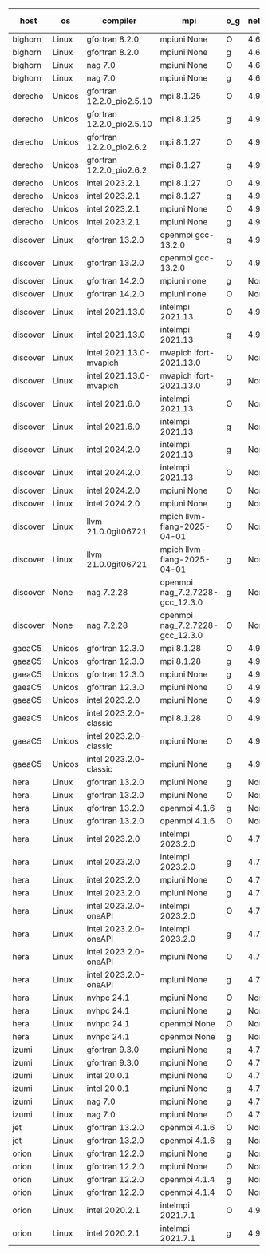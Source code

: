 

| host     | os       | compiler                              | mpi                      | o_g        | netcdf        | build       | u_pass          | u_fail          | s_pass            | s_fail            | e_pass             | e_fail             | nuopc_pass       | nuopc_fail       | artifacts link          |
|----------|----------|---------------------------------------|--------------------------|------------|---------------|-------------|-----------------|-----------------|-------------------|-------------------|--------------------|--------------------|------------------|------------------|-------------------------|
| bighorn | Linux | gfortran 8.2.0 | mpiuni None  | O | 4.6.1  | PASS | 12562 | 0 | 9 | 0 | 43 | 0 | None | None | <a href="https://github.com/esmf-org/esmf-test-artifacts/tree/5ad20cf76ea719440a8621b33ee21d0a4749ce6a/develop/gfortran/8.2.0/O/mpiuni/None" target="_blank">5ad20cf</a> | 
| bighorn | Linux | gfortran 8.2.0 | mpiuni None  | g | 4.6.1  | PASS | 12562 | 0 | 9 | 0 | 43 | 0 | None | None | <a href="https://github.com/esmf-org/esmf-test-artifacts/tree/0699f22236e4651550fb0fd8662dd8a460525537/develop/gfortran/8.2.0/g/mpiuni/None" target="_blank">0699f22</a> | 
| bighorn | Linux | nag 7.0 | mpiuni None  | O | 4.6.1  | PASS | 12562 | 0 | 9 | 0 | 43 | 0 | None | None | <a href="https://github.com/esmf-org/esmf-test-artifacts/tree/87500734d73907434ce36bbdc17f401a3e1a4927/develop/nag/7.0/O/mpiuni/None" target="_blank">8750073</a> | 
| bighorn | Linux | nag 7.0 | mpiuni None  | g | 4.6.1  | PASS | 12562 | 0 | 9 | 0 | 43 | 0 | None | None | <a href="https://github.com/esmf-org/esmf-test-artifacts/tree/8f9ea5006bd434e54681570fb47b9c888be7db77/develop/nag/7.0/g/mpiuni/None" target="_blank">8f9ea50</a> | 
| derecho | Unicos | gfortran 12.2.0_pio2.5.10 | mpi 8.1.25  | O | 4.9.2  | PASS | None | None | None | None | None | None | None | None | <a href="https://github.com/esmf-org/esmf-test-artifacts/tree/6b0cabce613d00a26533c4434bc84edd2266e938/develop/gfortran/12.2.0_pio2.5.10/O/mpi/8.1.25" target="_blank">6b0cabc</a> | 
| derecho | Unicos | gfortran 12.2.0_pio2.5.10 | mpi 8.1.25  | g | 4.9.2  | PASS | None | None | None | None | None | None | None | None | <a href="https://github.com/esmf-org/esmf-test-artifacts/tree/c78c907bf8ab20c0884df9015ad4792bde806701/develop/gfortran/12.2.0_pio2.5.10/g/mpi/8.1.25" target="_blank">c78c907</a> | 
| derecho | Unicos | gfortran 12.2.0_pio2.6.2 | mpi 8.1.27  | O | 4.9.2  | PASS | None | None | None | None | None | None | None | None | <a href="https://github.com/esmf-org/esmf-test-artifacts/tree/335aa22bd2db22740ac63983264c1895733c583a/develop/gfortran/12.2.0_pio2.6.2/O/mpi/8.1.27" target="_blank">335aa22</a> | 
| derecho | Unicos | gfortran 12.2.0_pio2.6.2 | mpi 8.1.27  | g | 4.9.2  | PASS | None | None | None | None | None | None | None | None | <a href="https://github.com/esmf-org/esmf-test-artifacts/tree/ee6223b0efb4caaca7640cdba4d540c0ce33b28f/develop/gfortran/12.2.0_pio2.6.2/g/mpi/8.1.27" target="_blank">ee6223b</a> | 
| derecho | Unicos | intel 2023.2.1 | mpi 8.1.27  | O | 4.9.2  | PASS | None | None | None | None | None | None | None | None | <a href="https://github.com/esmf-org/esmf-test-artifacts/tree/b16470fe1cc30cf92a0a9248c17b1e3b1f9508c3/develop/intel/2023.2.1/O/mpi/8.1.27" target="_blank">b16470f</a> | 
| derecho | Unicos | intel 2023.2.1 | mpi 8.1.27  | g | 4.9.2  | PASS | None | None | None | None | None | None | None | None | <a href="https://github.com/esmf-org/esmf-test-artifacts/tree/e54d7ee8cc8c7cdd7c9500a1981c50d1677f6be5/develop/intel/2023.2.1/g/mpi/8.1.27" target="_blank">e54d7ee</a> | 
| derecho | Unicos | intel 2023.2.1 | mpiuni None  | O | 4.9.2  | PASS | None | None | None | None | None | None | None | None | <a href="https://github.com/esmf-org/esmf-test-artifacts/tree/16f6c51322686dfd352a224d3dfbd13cf1a5cb27/develop/intel/2023.2.1/O/mpiuni/None" target="_blank">16f6c51</a> | 
| derecho | Unicos | intel 2023.2.1 | mpiuni None  | g | 4.9.2  | PASS | None | None | None | None | None | None | None | None | <a href="https://github.com/esmf-org/esmf-test-artifacts/tree/956cbc90d3cc392038c2b2570f006751278d50f1/develop/intel/2023.2.1/g/mpiuni/None" target="_blank">956cbc9</a> | 
| discover | Linux | gfortran 13.2.0 | openmpi gcc-13.2.0  | g | 4.9.2  | PASS | 14233 | 0 | 51 | 0 | 81 | 0 | 57 | 0 | <a href="https://github.com/esmf-org/esmf-test-artifacts/tree/51b7252db3ffd9a25b0c1a36f60c4894e2bbc676/develop/gfortran/13.2.0/g/openmpi/gcc-13.2.0" target="_blank">51b7252</a> | 
| discover | Linux | gfortran 13.2.0 | openmpi gcc-13.2.0  | O | 4.9.2  | PASS | 14233 | 0 | 51 | 0 | 81 | 0 | 57 | 0 | <a href="https://github.com/esmf-org/esmf-test-artifacts/tree/28210762d4b2b08d800937b5c864d1bca14ed899/develop/gfortran/13.2.0/O/openmpi/gcc-13.2.0" target="_blank">2821076</a> | 
| discover | Linux | gfortran 14.2.0 | mpiuni none  | g | None  | PASS | 12562 | 0 | 9 | 0 | 43 | 0 | None | None | <a href="https://github.com/esmf-org/esmf-test-artifacts/tree/7c00e2c6e5229d4bac7ae3c52123063d370637c2/develop/gfortran/14.2.0/g/mpiuni/none" target="_blank">7c00e2c</a> | 
| discover | Linux | gfortran 14.2.0 | mpiuni none  | O | None  | PASS | 12562 | 0 | 9 | 0 | 43 | 0 | None | None | <a href="https://github.com/esmf-org/esmf-test-artifacts/tree/a785c2a7fc97dd92b16b6b9cd7213c212749f0a5/develop/gfortran/14.2.0/O/mpiuni/none" target="_blank">a785c2a</a> | 
| discover | Linux | intel 2021.13.0 | intelmpi 2021.13  | O | 4.9.2  | PASS | 14233 | 0 | 51 | 0 | 81 | 0 | 57 | 0 | <a href="https://github.com/esmf-org/esmf-test-artifacts/tree/0ece2479bde13e800661b96e16fce76cc5078f6f/develop/intel/2021.13.0/O/intelmpi/2021.13" target="_blank">0ece247</a> | 
| discover | Linux | intel 2021.13.0 | intelmpi 2021.13  | g | 4.9.2  | PASS | 14233 | 0 | 51 | 0 | 81 | 0 | 57 | 0 | <a href="https://github.com/esmf-org/esmf-test-artifacts/tree/a80c2084276c8a851c28da0eb3eff7de71ee9f9b/develop/intel/2021.13.0/g/intelmpi/2021.13" target="_blank">a80c208</a> | 
| discover | Linux | intel 2021.13.0-mvapich | mvapich ifort-2021.13.0  | O | None  | PASS | 14233 | 0 | 51 | 0 | 81 | 0 | 57 | 0 | <a href="https://github.com/esmf-org/esmf-test-artifacts/tree/52f8584956be6419b7954162987b338d8357b3e2/develop/intel/2021.13.0-mvapich/O/mvapich/ifort-2021.13.0" target="_blank">52f8584</a> | 
| discover | Linux | intel 2021.13.0-mvapich | mvapich ifort-2021.13.0  | g | None  | PASS | 14233 | 0 | 51 | 0 | 81 | 0 | 57 | 0 | <a href="https://github.com/esmf-org/esmf-test-artifacts/tree/fe576750ccc0651e652fb00380f63a02e5664a42/develop/intel/2021.13.0-mvapich/g/mvapich/ifort-2021.13.0" target="_blank">fe57675</a> | 
| discover | Linux | intel 2021.6.0 | intelmpi 2021.13  | O | None  | PASS | 14233 | 0 | 51 | 0 | 81 | 0 | 57 | 0 | <a href="https://github.com/esmf-org/esmf-test-artifacts/tree/d0917e0ab169eadb1bc0c230e579e984d346661f/develop/intel/2021.6.0/O/intelmpi/2021.13" target="_blank">d0917e0</a> | 
| discover | Linux | intel 2021.6.0 | intelmpi 2021.13  | g | None  | PASS | 14233 | 0 | 51 | 0 | 81 | 0 | 57 | 0 | <a href="https://github.com/esmf-org/esmf-test-artifacts/tree/ce962fb7ceff566ef254779246459c63abb4a1a2/develop/intel/2021.6.0/g/intelmpi/2021.13" target="_blank">ce962fb</a> | 
| discover | Linux | intel 2024.2.0 | intelmpi 2021.13  | g | None  | PASS | 14232 | 1 | 51 | 0 | 81 | 0 | 57 | 0 | <a href="https://github.com/esmf-org/esmf-test-artifacts/tree/fb43c7bdaea5ff027504865504432e5ef770f9f9/develop/intel/2024.2.0/g/intelmpi/2021.13" target="_blank">fb43c7b</a> | 
| discover | Linux | intel 2024.2.0 | intelmpi 2021.13  | O | None  | PASS | 14233 | 0 | 51 | 0 | 81 | 0 | 57 | 0 | <a href="https://github.com/esmf-org/esmf-test-artifacts/tree/a900d3206b7f9b264402e234e18154e4bba06368/develop/intel/2024.2.0/O/intelmpi/2021.13" target="_blank">a900d32</a> | 
| discover | Linux | intel 2024.2.0 | mpiuni None  | O | None  | PASS | 12562 | 0 | 9 | 0 | 43 | 0 | None | None | <a href="https://github.com/esmf-org/esmf-test-artifacts/tree/b20dc9de4a2d7ac560980e61f94057c69a5ba615/develop/intel/2024.2.0/O/mpiuni/None" target="_blank">b20dc9d</a> | 
| discover | Linux | intel 2024.2.0 | mpiuni None  | g | None  | PASS | 12561 | 1 | 9 | 0 | 43 | 0 | None | None | <a href="https://github.com/esmf-org/esmf-test-artifacts/tree/6532be868625c81d2eaa1c419ec81d1bac361d27/develop/intel/2024.2.0/g/mpiuni/None" target="_blank">6532be8</a> | 
| discover | Linux | llvm 21.0.0git06721 | mpich llvm-flang-2025-04-01  | O | None  | PASS | 14215 | 18 | 18 | 33 | 76 | 5 | 0 | 57 | <a href="https://github.com/esmf-org/esmf-test-artifacts/tree/e3d844d445f07b02e587ecb32104e9e4e7e84fd3/develop/llvm/21.0.0git06721/O/mpich/llvm-flang-2025-04-01" target="_blank">e3d844d</a> | 
| discover | Linux | llvm 21.0.0git06721 | mpich llvm-flang-2025-04-01  | g | None  | PASS | 14215 | 18 | 18 | 33 | 76 | 5 | 0 | 57 | <a href="https://github.com/esmf-org/esmf-test-artifacts/tree/1c63d1bc90a442822f5daa0f076ccf1d6db01839/develop/llvm/21.0.0git06721/g/mpich/llvm-flang-2025-04-01" target="_blank">1c63d1b</a> | 
| discover | None | nag 7.2.28 | openmpi nag_7.2.7228-gcc_12.3.0  | g | None  | FAIL | None | None | None | None | None | None | None | None | <a href="https://github.com/esmf-org/esmf-test-artifacts/tree/851d819dfdba98c60e8a19e9d5bbe861db3864b4/develop/nag/7.2.28/g/openmpi/nag_7.2.7228-gcc_12.3.0" target="_blank">851d819</a> | 
| discover | None | nag 7.2.28 | openmpi nag_7.2.7228-gcc_12.3.0  | O | None  | FAIL | None | None | None | None | None | None | None | None | <a href="https://github.com/esmf-org/esmf-test-artifacts/tree/888656d0fb3ede153e207215bfe92666325acc5c/develop/nag/7.2.28/O/openmpi/nag_7.2.7228-gcc_12.3.0" target="_blank">888656d</a> | 
| gaeaC5 | Unicos | gfortran 12.3.0 | mpi 8.1.28  | O | 4.9.0  | PASS | 14233 | 0 | 51 | 0 | 81 | 0 | 57 | 0 | <a href="https://github.com/esmf-org/esmf-test-artifacts/tree/73cb1950d5da8dc7d3bd84bb8741f8011d4ae7d3/develop/gfortran/12.3.0/O/mpi/8.1.28" target="_blank">73cb195</a> | 
| gaeaC5 | Unicos | gfortran 12.3.0 | mpi 8.1.28  | g | 4.9.0  | PASS | 14233 | 0 | 51 | 0 | 81 | 0 | 57 | 0 | <a href="https://github.com/esmf-org/esmf-test-artifacts/tree/e907511057d159b6670cc98528a698c836592cc1/develop/gfortran/12.3.0/g/mpi/8.1.28" target="_blank">e907511</a> | 
| gaeaC5 | Unicos | gfortran 12.3.0 | mpiuni None  | g | 4.9.0  | PASS | 12562 | 0 | 9 | 0 | 43 | 0 | None | None | <a href="https://github.com/esmf-org/esmf-test-artifacts/tree/e70e05a18a64ae58c76718643ecccf71ad536f19/develop/gfortran/12.3.0/g/mpiuni/None" target="_blank">e70e05a</a> | 
| gaeaC5 | Unicos | gfortran 12.3.0 | mpiuni None  | O | 4.9.0  | PASS | 12562 | 0 | 9 | 0 | 43 | 0 | None | None | <a href="https://github.com/esmf-org/esmf-test-artifacts/tree/4d997fd003bbe49e3d12c2be26d971cf2dd77f31/develop/gfortran/12.3.0/O/mpiuni/None" target="_blank">4d997fd</a> | 
| gaeaC5 | Unicos | intel 2023.2.0 | mpiuni None  | O | 4.9.0  | FAIL | None | None | None | None | None | None | None | None | <a href="https://github.com/esmf-org/esmf-test-artifacts/tree/b8a904d7b21b2b00f9141592a99b360166a67e16/develop/intel/2023.2.0/O/mpiuni/None" target="_blank">b8a904d</a> | 
| gaeaC5 | Unicos | intel 2023.2.0-classic | mpi 8.1.28  | O | 4.9.0  | FAIL | None | None | None | None | None | None | 0 | 57 | <a href="https://github.com/esmf-org/esmf-test-artifacts/tree/4ba28d6852489d72f682ee575d5fa0f2221fe033/develop/intel/2023.2.0-classic/O/mpi/8.1.28" target="_blank">4ba28d6</a> | 
| gaeaC5 | Unicos | intel 2023.2.0-classic | mpiuni None  | O | 4.9.0  | FAIL | None | None | None | None | None | None | None | None | <a href="https://github.com/esmf-org/esmf-test-artifacts/tree/5b07d87977bb0c2517d5bdeb52b8a105b0cd7f81/develop/intel/2023.2.0-classic/O/mpiuni/None" target="_blank">5b07d87</a> | 
| gaeaC5 | Unicos | intel 2023.2.0-classic | mpiuni None  | g | 4.9.0  | FAIL | None | None | None | None | None | None | None | None | <a href="https://github.com/esmf-org/esmf-test-artifacts/tree/492925243c6d913d6db5ea50c6b0f30a9f9ee994/develop/intel/2023.2.0-classic/g/mpiuni/None" target="_blank">4929252</a> | 
| hera | Linux | gfortran 13.2.0 | mpiuni None  | g | None  | PASS | 12562 | 0 | 9 | 0 | 43 | 0 | None | None | <a href="https://github.com/esmf-org/esmf-test-artifacts/tree/62b5b04dbbddaf79f242fbb4e3c55dc9e724676f/develop/gfortran/13.2.0/g/mpiuni/None" target="_blank">62b5b04</a> | 
| hera | Linux | gfortran 13.2.0 | mpiuni None  | O | None  | PASS | 12562 | 0 | 9 | 0 | 43 | 0 | None | None | <a href="https://github.com/esmf-org/esmf-test-artifacts/tree/a0de813f3b5aa83fe1d62f09aa4b8f55aa6baa35/develop/gfortran/13.2.0/O/mpiuni/None" target="_blank">a0de813</a> | 
| hera | Linux | gfortran 13.2.0 | openmpi 4.1.6  | g | None  | PASS | 14233 | 0 | 51 | 0 | 81 | 0 | 57 | 0 | <a href="https://github.com/esmf-org/esmf-test-artifacts/tree/149590279248a080d6701423986419eccd3d02fe/develop/gfortran/13.2.0/g/openmpi/4.1.6" target="_blank">1495902</a> | 
| hera | Linux | gfortran 13.2.0 | openmpi 4.1.6  | O | None  | PASS | 14233 | 0 | 51 | 0 | 81 | 0 | 57 | 0 | <a href="https://github.com/esmf-org/esmf-test-artifacts/tree/f72f98215b68a71f5a1821a55df0fffe17f4207f/develop/gfortran/13.2.0/O/openmpi/4.1.6" target="_blank">f72f982</a> | 
| hera | Linux | intel 2023.2.0 | intelmpi 2023.2.0  | O | 4.7.0  | PASS | 14233 | 0 | 51 | 0 | 81 | 0 | 57 | 0 | <a href="https://github.com/esmf-org/esmf-test-artifacts/tree/ae1144f073722f0012f761ad553fdc1d169f1258/develop/intel/2023.2.0/O/intelmpi/2023.2.0" target="_blank">ae1144f</a> | 
| hera | Linux | intel 2023.2.0 | intelmpi 2023.2.0  | g | 4.7.0  | PASS | 14233 | 0 | 51 | 0 | 81 | 0 | 57 | 0 | <a href="https://github.com/esmf-org/esmf-test-artifacts/tree/984dceaffc21aa2ef8fea0eab6a83b2bcc143856/develop/intel/2023.2.0/g/intelmpi/2023.2.0" target="_blank">984dcea</a> | 
| hera | Linux | intel 2023.2.0 | mpiuni None  | O | 4.7.0  | PASS | 12562 | 0 | 9 | 0 | 43 | 0 | None | None | <a href="https://github.com/esmf-org/esmf-test-artifacts/tree/a4e6abf20d686a5326634b9b3ee1a7b858756521/develop/intel/2023.2.0/O/mpiuni/None" target="_blank">a4e6abf</a> | 
| hera | Linux | intel 2023.2.0 | mpiuni None  | g | 4.7.0  | PASS | 12562 | 0 | 9 | 0 | 43 | 0 | None | None | <a href="https://github.com/esmf-org/esmf-test-artifacts/tree/d5e2cde4a111d9514859fa75be77089b13dc87e5/develop/intel/2023.2.0/g/mpiuni/None" target="_blank">d5e2cde</a> | 
| hera | Linux | intel 2023.2.0-oneAPI | intelmpi 2023.2.0  | O | 4.7.0  | PASS | 14233 | 0 | 50 | 1 | 81 | 0 | 57 | 0 | <a href="https://github.com/esmf-org/esmf-test-artifacts/tree/e4ac6e43c82fd54fd5f5b80a5f3af36b4487ef1e/develop/intel/2023.2.0-oneAPI/O/intelmpi/2023.2.0" target="_blank">e4ac6e4</a> | 
| hera | Linux | intel 2023.2.0-oneAPI | intelmpi 2023.2.0  | g | 4.7.0  | PASS | 14233 | 0 | 51 | 0 | 81 | 0 | 57 | 0 | <a href="https://github.com/esmf-org/esmf-test-artifacts/tree/6fedf5a44a1ec10f9d80afc2c8696ef94881b8b6/develop/intel/2023.2.0-oneAPI/g/intelmpi/2023.2.0" target="_blank">6fedf5a</a> | 
| hera | Linux | intel 2023.2.0-oneAPI | mpiuni None  | O | 4.7.0  | PASS | 12562 | 0 | 9 | 0 | 43 | 0 | None | None | <a href="https://github.com/esmf-org/esmf-test-artifacts/tree/a91ba8c4b63ad47f06f53555fd3efcbf116a79a5/develop/intel/2023.2.0-oneAPI/O/mpiuni/None" target="_blank">a91ba8c</a> | 
| hera | Linux | intel 2023.2.0-oneAPI | mpiuni None  | g | 4.7.0  | PASS | 12562 | 0 | 9 | 0 | 43 | 0 | None | None | <a href="https://github.com/esmf-org/esmf-test-artifacts/tree/18111c137417dfb76e665f4beefd5cd7f17af155/develop/intel/2023.2.0-oneAPI/g/mpiuni/None" target="_blank">18111c1</a> | 
| hera | Linux | nvhpc 24.1 | mpiuni None  | O | None  | PASS | 12562 | 0 | 9 | 0 | 43 | 0 | None | None | <a href="https://github.com/esmf-org/esmf-test-artifacts/tree/e65cc8c5029c74015a223fc4508f40a8fd93d0e1/develop/nvhpc/24.1/O/mpiuni/None" target="_blank">e65cc8c</a> | 
| hera | Linux | nvhpc 24.1 | mpiuni None  | g | None  | PASS | 12562 | 0 | 9 | 0 | 43 | 0 | None | None | <a href="https://github.com/esmf-org/esmf-test-artifacts/tree/ca2d7c4a56b6261ced4b7d9ded51d2ef7d632e6d/develop/nvhpc/24.1/g/mpiuni/None" target="_blank">ca2d7c4</a> | 
| hera | Linux | nvhpc 24.1 | openmpi None  | O | None  | PASS | 14233 | 0 | 51 | 0 | 81 | 0 | 57 | 0 | <a href="https://github.com/esmf-org/esmf-test-artifacts/tree/20e85c2db50549422979d089c9679e6217b45479/develop/nvhpc/24.1/O/openmpi/None" target="_blank">20e85c2</a> | 
| hera | Linux | nvhpc 24.1 | openmpi None  | g | None  | PASS | None | None | None | None | None | None | None | None | <a href="https://github.com/esmf-org/esmf-test-artifacts/tree/9ff7ca97a6e45dc4795720c798629b767b761a0d/develop/nvhpc/24.1/g/openmpi/None" target="_blank">9ff7ca9</a> | 
| izumi | Linux | gfortran 9.3.0 | mpiuni None  | g | 4.7.4  | PASS | 12562 | 0 | 9 | 0 | 43 | 0 | None | None | <a href="https://github.com/esmf-org/esmf-test-artifacts/tree/8c1be961ad2e5ae9b57b649af3415aa63392ad60/develop/gfortran/9.3.0/g/mpiuni/None" target="_blank">8c1be96</a> | 
| izumi | Linux | gfortran 9.3.0 | mpiuni None  | O | 4.7.4  | PASS | 12562 | 0 | 9 | 0 | 43 | 0 | None | None | <a href="https://github.com/esmf-org/esmf-test-artifacts/tree/4dc75e6cd9986c30f451c338ec20723a3089a0d2/develop/gfortran/9.3.0/O/mpiuni/None" target="_blank">4dc75e6</a> | 
| izumi | Linux | intel 20.0.1 | mpiuni None  | O | 4.7.4  | PASS | 12562 | 0 | 9 | 0 | 43 | 0 | None | None | <a href="https://github.com/esmf-org/esmf-test-artifacts/tree/9dc2b1f09851dad7a2dedafba861e35d487fc25c/develop/intel/20.0.1/O/mpiuni/None" target="_blank">9dc2b1f</a> | 
| izumi | Linux | intel 20.0.1 | mpiuni None  | g | 4.7.4  | PASS | 12562 | 0 | 9 | 0 | 43 | 0 | None | None | <a href="https://github.com/esmf-org/esmf-test-artifacts/tree/f78149d70cbb3134fd05263a9c8d5218cedf0391/develop/intel/20.0.1/g/mpiuni/None" target="_blank">f78149d</a> | 
| izumi | Linux | nag 7.0 | mpiuni None  | g | 4.7.4  | PASS | 12562 | 0 | 9 | 0 | 43 | 0 | None | None | <a href="https://github.com/esmf-org/esmf-test-artifacts/tree/73729c3455c56aeae8503439b7dadaa983ab9439/develop/nag/7.0/g/mpiuni/None" target="_blank">73729c3</a> | 
| izumi | Linux | nag 7.0 | mpiuni None  | O | 4.7.4  | PASS | 12562 | 0 | 9 | 0 | 43 | 0 | None | None | <a href="https://github.com/esmf-org/esmf-test-artifacts/tree/0a9c2c7839f84e6e13a1ccf1a79054e06827c324/develop/nag/7.0/O/mpiuni/None" target="_blank">0a9c2c7</a> | 
| jet | Linux | gfortran 13.2.0 | openmpi 4.1.6  | O | None  | PASS | 14233 | 0 | 51 | 0 | 81 | 0 | 57 | 0 | <a href="https://github.com/esmf-org/esmf-test-artifacts/tree/3e186aa0dd984112e8375367a408490b5dbf8814/develop/gfortran/13.2.0/O/openmpi/4.1.6" target="_blank">3e186aa</a> | 
| jet | Linux | gfortran 13.2.0 | openmpi 4.1.6  | g | None  | PASS | 14233 | 0 | 51 | 0 | 81 | 0 | 57 | 0 | <a href="https://github.com/esmf-org/esmf-test-artifacts/tree/7d75ff79b902af5879a7db41ceba3d676541cd38/develop/gfortran/13.2.0/g/openmpi/4.1.6" target="_blank">7d75ff7</a> | 
| orion | Linux | gfortran 12.2.0 | mpiuni None  | g | None  | PASS | 12562 | 0 | 9 | 0 | 43 | 0 | None | None | <a href="https://github.com/esmf-org/esmf-test-artifacts/tree/e4a1cc3f16bc34946ca71ef71f612b926d858b6e/develop/gfortran/12.2.0/g/mpiuni/None" target="_blank">e4a1cc3</a> | 
| orion | Linux | gfortran 12.2.0 | mpiuni None  | O | None  | PASS | 12562 | 0 | 9 | 0 | 43 | 0 | None | None | <a href="https://github.com/esmf-org/esmf-test-artifacts/tree/7185b8bcb3f67ef7d19507652522c6051b1c23d6/develop/gfortran/12.2.0/O/mpiuni/None" target="_blank">7185b8b</a> | 
| orion | Linux | gfortran 12.2.0 | openmpi 4.1.4  | g | None  | PASS | 14233 | 0 | 51 | 0 | 81 | 0 | 57 | 0 | <a href="https://github.com/esmf-org/esmf-test-artifacts/tree/0b475210ce5ca0b3eb058dfd1c219bd9f3cd2c5b/develop/gfortran/12.2.0/g/openmpi/4.1.4" target="_blank">0b47521</a> | 
| orion | Linux | gfortran 12.2.0 | openmpi 4.1.4  | O | None  | PASS | 14233 | 0 | 51 | 0 | 81 | 0 | 57 | 0 | <a href="https://github.com/esmf-org/esmf-test-artifacts/tree/13418a1ca1851e64edfe79feeb9b98c0b8b8776d/develop/gfortran/12.2.0/O/openmpi/4.1.4" target="_blank">13418a1</a> | 
| orion | Linux | intel 2020.2.1 | intelmpi 2021.7.1  | O | 4.9.2  | PASS | 14233 | 0 | 51 | 0 | 81 | 0 | 57 | 0 | <a href="https://github.com/esmf-org/esmf-test-artifacts/tree/d662a50da5326cb2e7b43a25862acc262a3c3ed0/develop/intel/2020.2.1/O/intelmpi/2021.7.1" target="_blank">d662a50</a> | 
| orion | Linux | intel 2020.2.1 | intelmpi 2021.7.1  | g | 4.9.2  | PASS | 14233 | 0 | 51 | 0 | 81 | 0 | 57 | 0 | <a href="https://github.com/esmf-org/esmf-test-artifacts/tree/b80ae392a5cd769170e94b953737487036588537/develop/intel/2020.2.1/g/intelmpi/2021.7.1" target="_blank">b80ae39</a> | 
